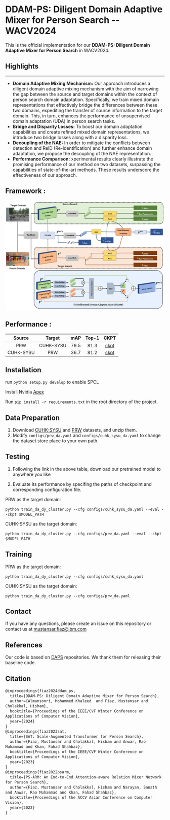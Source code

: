# DDAM-PS: Diligent Domain Adaptive Mixer for Person Search --  WACV2024

This is the official implementation for our **DDAM-PS: Diligent Domain Adaptive Mixer for Person Search** in WACV2024. 

## Highlights
-----------------
- **Domain Adaptive Mixing Mechanism:** Our approach introduces a diligent domain adaptive mixing mechanism with the aim of narrowing the gap between the source and target domains within the context of person search domain adaptation. Specifically, we train mixed domain representations that effectively bridge the differences between these two domains, expediting the transfer of source information to the target domain. This, in turn, enhances the performance of unsupervised domain adaptation (UDA) in person search tasks.
- **Bridge and Disparity Losses:** To boost our domain adaptation capabilities and create refined mixed domain representations, we introduce two bridge losses along with a disparity loss.
- **Decoupling of the NAE:** In order to mitigate the conflicts between detection and ReID (Re-identification) and further enhance domain adaptation, we propose the decoupling of the NAE representation.
- **Performance Comparison:** xperimental results clearly illustrate the promising performance of our method on two datasets, surpassing the capabilities of state-of-the-art methods. These results underscore the effectiveness of our approach.

## Framework :
![framework](doc/framework.png)

## Performance :

|  Source   |  Target   | mAP  | Top-1 |                             CKPT                             |
| :-------: | :-------: | :--: | :---: | :----------------------------------------------------------: |
|    PRW    | CUHK-SYSU | 79.5 | 81.3  | [ckpt]() |
| CUHK-SYSU |    PRW    | 36.7 | 81.2  | [ckpt]() | 

## Installation

run `python setup.py develop` to enable SPCL

Install Nvidia [Apex](https://github.com/NVIDIA/apex)

Run `pip install -r requirements.txt` in the root directory of the project.


## Data Preparation

1. Download [CUHK-SYSU](https://drive.google.com/open?id=1z3LsFrJTUeEX3-XjSEJMOBrslxD2T5af) and [PRW](https://goo.gl/2SNesA) datasets, and unzip them.
2. Modify `configs/prw_da.yaml` and `configs/cuhk_sysu_da.yaml` to change the dataset store place to your own path.

## Testing

1. Following the link in the above table, download our pretrained model to anywhere you like

2. Evaluate its performance by specifing the paths of checkpoint and corresponding configuration file.

PRW as the target domain:

```
python train_da_dy_cluster.py --cfg configs/cuhk_sysu_da.yaml --eval --ckpt $MODEL_PATH
```

CUHK-SYSU as the target domain:

```
python train_da_dy_cluster.py --cfg configs/prw_da.yaml --eval --ckpt $MODEL_PATH
```

## Training

PRW as the target domain:

```
python train_da_dy_cluster.py --cfg configs/cuhk_sysu_da.yaml
```

CUHK-SYSU as the target domain:

```
python train_da_dy_cluster.py --cfg configs/prw_da.yaml
```

## Contact
If you have any questions, please create an issue on this repository or contact us at mustansar.fiaz@ibm.com

## References
Our code is based on [DAPS](https://github.com/caposerenity/DAPS)  repositories. 
We thank them for releasing their baseline code.

## Citation

```
@inproceedings{fiaz2024ddam_ps,
  title={DDAM-PS: Diligent Domain Adaptive Mixer for Person Search},
  author={Almansoori, Mohammed Khaleed  and Fiaz, Mustansar and Cholakkal, Hisham},
  booktitle={Proceedings of the IEEE/CVF Winter Conference on Applications of Computer Vision},
  year={2024}
}
@inproceedings{fiaz2023sat,
  title={SAT: Scale-Augmented Transformer for Person Search},
  author={Fiaz, Mustansar and Cholakkal, Hisham and Anwar, Rao Muhammad and Khan, Fahad Shahbaz},
  booktitle={Proceedings of the IEEE/CVF Winter Conference on Applications of Computer Vision},
  year={2023}
}
@inproceedings{fiaz2022psarm,
  title={PS-ARM: An End-to-End Attention-aware Relation Mixer Network for Person Search},
  author={Fiaz, Mustansar and Cholakkal, Hisham and Narayan, Sanath and Anwar, Rao Muhammad and Khan, Fahad Shahbaz},
  booktitle={Proceedings of the ACCV Asian Conference on Computer Vision}, 
  year={2022}
}
```
